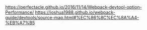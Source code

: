 https://perfectacle.github.io/2016/11/14/Webpack-devtool-option-Performance/
https://joshua1988.github.io/webpack-guide/devtools/source-map.html#%EC%86%8C%EC%8A%A4-%EB%A7%B5

